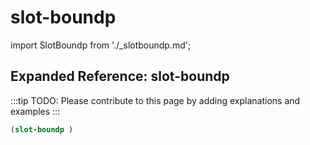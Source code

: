# slot-boundp

import SlotBoundp from './_slotboundp.md';

<SlotBoundp />

## Expanded Reference: slot-boundp

:::tip
TODO: Please contribute to this page by adding explanations and examples
:::

```lisp
(slot-boundp )
```
